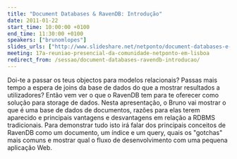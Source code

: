 ```yaml
---
title: "Document Databases & RavenDB: Introdução"
date: 2011-01-22
start_time: 10:00:00 +0100
end_time: 11:30:00 +0100
speakers: ["brunomlopes"]
slides_urls: ["http://www.slideshare.net/netponto/document-databases-e-ravendb"]
meeting: 17a-reuniao-presencial-da-comunidade-netponto-em-lisboa
redirect_from: /sessao/document-databases-ravendb-introducao/
---
```

Doi-te a passar os teus objectos para modelos relacionais? Passas mais tempo a espera de joins da base de dados do que a mostrar resultados a utilizadores? Então vem ver o que o RavenDB tem para te oferecer como solução para storage de dados. Nesta apresentação, o Bruno vai mostrar o que é uma base de dados de documentos, razões para elas terem aparecido e principais vantagens e desvantagens em relação a RDBMS tradicionais. Para demonstrar tudo isto irá falar dos principais conceitos de RavenDB como um documento, um índice e um query, quais os "gotchas" mais comuns e mostrar qual o fluxo de desenvolvimento com uma pequena aplicação Web.

